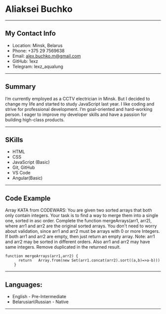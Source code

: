 # Aliaksei Buchko
---
## My Contact Info
   * Location: Minsk, Belarus
   * Phone: +375 29 7569638
   * Email: alex.buchko.m@gmail.com
   * GitHub: 1exz
   * Telegram: lexz_aqualung
---
## Summary
I’m currently employed as a ССTV electrician in Minsk. But I decided to change my life and started to study JavaScript last year. I like coding and strive for professional development.  I’m goal-oriented and hard-working person. I eager to improve my developer skills and have a passion for building high-class products. 

***
## SKills
   * HTML
   * CSS
   * JavaScript (Basic)
   * Git, GitHub
   * VS Code
   * Angular(Basic)

  ***
## Code Example
Array  KATA from CODEWARS: You are given two sorted arrays that both only contain integers. Your task is to find a way to merge them into a single one,
 sorted in asc order. Complete the function mergeArrays(arr1, arr2), where arr1 and arr2 are the original sorted arrays.
You don't need to worry about validation, since arr1 and arr2 must be arrays with 0 or more Integers. 
If both arr1 and arr2 are empty, then just return an empty array.
Note: arr1 and arr2 may be sorted in different orders. Also arr1 and arr2 may have same integers. 
Remove duplicated in the returned result.
```
function mergeArrays(arr1,arr2) {
      return   Array.from(new Set(arr1.concat(arr2).sort((a,b)=>a-b))) 
    }
```
***
## Languages:
   * English - Pre-Intermediate
   * Belarusian\Russian - Native

 ***